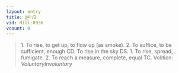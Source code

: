 ```yaml
---
layout: entry
title: ལྡང་√2
vid: Hill:0936
vcount: 0
---
```

> 1\. To rise, to get up, to flow up (as smoke)\. 2\. To suffice, to be sufficient, enough CD\. To rise in the sky DS\. 1\. To rise, spread, fumigate\. 2\. To reach a measure, complete, equal TC\.
> Volition: _VoluntaryInvoluntary_


